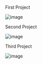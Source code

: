 First Project

![image](https://github.com/GeunH/Flutter-using-dart/assets/114638557/3f702144-f145-40a2-a361-62ac87819a4f)

Second Project

![image](https://github.com/GeunH/Flutter-using-dart/assets/114638557/07ac6749-3904-49fa-b082-3696d9999538)

Third Project

![image](https://github.com/GeunH/Flutter-using-dart/assets/114638557/76b6d013-5209-43e5-89ee-4bf514826a18)
